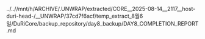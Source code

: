 ../..//mnt/h/ARCHIVE/.UNWRAP/extracted/CORE__2025-08-14__2117__host-duri-head-/__UNWRAP/37cd7f6acf/temp_extract_8월6일/DuRiCore/backup_repository/day8_backup/DAY8_COMPLETION_REPORT.md